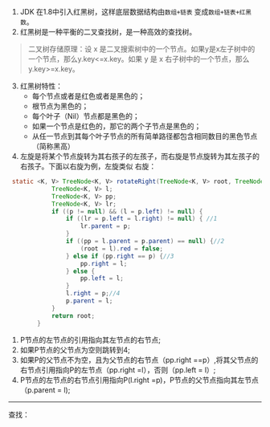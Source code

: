 1. JDK 在1.8中引入红黑树，这样底层数据结构由`数组+链表` 变成`数组+链表+红黑数`。
2. 红黑树是一种平衡的二叉查找树，是一种高效的查找树。
> 二叉树存储原理：设 x 是二叉搜索树中的一个节点。如果y是x左子树中的一个节点，那么y.key<=x.key。如果 y 是 x 右子树中的一个节点，那么y.key>=x.key。
3. 红黑树特性：
    - 每个节点或者是红色或者是黑色的；
    - 根节点为黑色的；
    - 每个叶子（Nil）节点都是黑色的；
    - 如果一个节点是红色的，那它的两个子节点是黑色的；
    - 从任一节点到其每个叶子节点的所有简单路径都包含相同数目的黑色节点（简称黑高）
4. 左旋是将某个节点旋转为其右孩子的左孩子，而右旋是节点旋转为其左孩子的右孩子。下面以右旋为例，左旋类似
右旋：
```java
 static <K, V> TreeNode<K, V> rotateRight(TreeNode<K, V> root, TreeNode<K, V> p) {
            TreeNode<K, V> l;
            TreeNode<K, V> pp;
            TreeNode<K, V> lr;
            if ((p != null) && (l = p.left) != null) {
                if ((lr = p.left = l.right) != null) { //1
                    lr.parent = p;
                }
                if ((pp = l.parent = p.parent) == null) {//2
                    (root = l).red = false;
                } else if (pp.right == p) {//3
                    pp.right = l;
                } else {
                    pp.left = l;
                }
                l.right = p;//4
                p.parent = l;
            }
            return root;
        }
```
1. P节点的左节点的引用指向其左节点的右节点;
2. 如果P节点的父节点为空则跳转到4;
3. 如果P的父节点不为空，且为父节点的右节点（pp.right ==p）,将其父节点的右节点引用指向P的左节点（pp.right =l），否则（pp.left = l）;
4. P节点的左节点的右节点引用指向P(l.right =p)，P节点的父节点指向其左节点（p.parent = l);
---
查找：